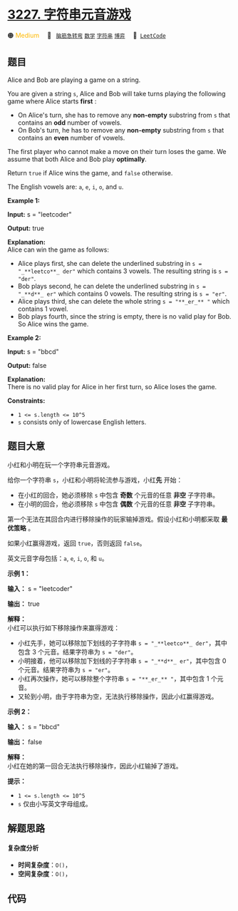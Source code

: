 # [3227. 字符串元音游戏](https://leetcode.com/problems/vowels-game-in-a-string)

🟠 <font color=#ffb800>Medium</font>&emsp; 🔖&ensp; [`脑筋急转弯`](/outline/tag/brainteaser.md) [`数学`](/outline/tag/math.md) [`字符串`](/outline/tag/string.md) [`博弈`](/outline/tag/game-theory.md)&emsp; 🔗&ensp;[`LeetCode`](https://leetcode.com/problems/vowels-game-in-a-string)

## 题目

Alice and Bob are playing a game on a string.

You are given a string `s`, Alice and Bob will take turns playing the
following game where Alice starts **first** :

  * On Alice's turn, she has to remove any **non-empty** substring from `s` that contains an **odd** number of vowels.
  * On Bob's turn, he has to remove any **non-empty** substring from `s` that contains an **even** number of vowels.

The first player who cannot make a move on their turn loses the game. We
assume that both Alice and Bob play **optimally**.

Return `true` if Alice wins the game, and `false` otherwise.

The English vowels are: `a`, `e`, `i`, `o`, and `u`.



**Example 1:**

**Input:** s = "leetcoder"

**Output:** true

**Explanation:**  
Alice can win the game as follows:

  * Alice plays first, she can delete the underlined substring in `s = "_**leetco**_ der"` which contains 3 vowels. The resulting string is `s = "der"`.
  * Bob plays second, he can delete the underlined substring in `s = "_**d**_ er"` which contains 0 vowels. The resulting string is `s = "er"`.
  * Alice plays third, she can delete the whole string `s = "**_er_** "` which contains 1 vowel.
  * Bob plays fourth, since the string is empty, there is no valid play for Bob. So Alice wins the game.

**Example 2:**

**Input:** s = "bbcd"

**Output:** false

**Explanation:**  
There is no valid play for Alice in her first turn, so Alice loses the game.



**Constraints:**

  * `1 <= s.length <= 10^5`
  * `s` consists only of lowercase English letters.


## 题目大意

小红和小明在玩一个字符串元音游戏。

给你一个字符串 `s`，小红和小明将轮流参与游戏，小红**先** 开始：

  * 在小红的回合，她必须移除 `s` 中包含 **奇数** 个元音的任意 **非空** 子字符串。
  * 在小明的回合，他必须移除 `s` 中包含 **偶数** 个元音的任意 **非空** 子字符串。

第一个无法在其回合内进行移除操作的玩家输掉游戏。假设小红和小明都采取 **最优策略** 。

如果小红赢得游戏，返回 `true`，否则返回 `false`。

英文元音字母包括：`a`, `e`, `i`, `o`, 和 `u`。



**示例 1：**

**输入：** s = "leetcoder"

**输出：** true

**解释：**  
小红可以执行如下移除操作来赢得游戏：

  * 小红先手，她可以移除加下划线的子字符串 `s = "_**leetco**_ der"`，其中包含 3 个元音。结果字符串为 `s = "der"`。
  * 小明接着，他可以移除加下划线的子字符串 `s = "_**d**_ er"`，其中包含 0 个元音。结果字符串为 `s = "er"`。
  * 小红再次操作，她可以移除整个字符串 `s = "**_er_** "`，其中包含 1 个元音。
  * 又轮到小明，由于字符串为空，无法执行移除操作，因此小红赢得游戏。

**示例 2：**

**输入：** s = "bbcd"

**输出：** false

**解释：**  
小红在她的第一回合无法执行移除操作，因此小红输掉了游戏。



**提示：**

  * `1 <= s.length <= 10^5`
  * `s` 仅由小写英文字母组成。


## 解题思路

#### 复杂度分析

- **时间复杂度**：`O()`，
- **空间复杂度**：`O()`，

## 代码

```javascript

```
